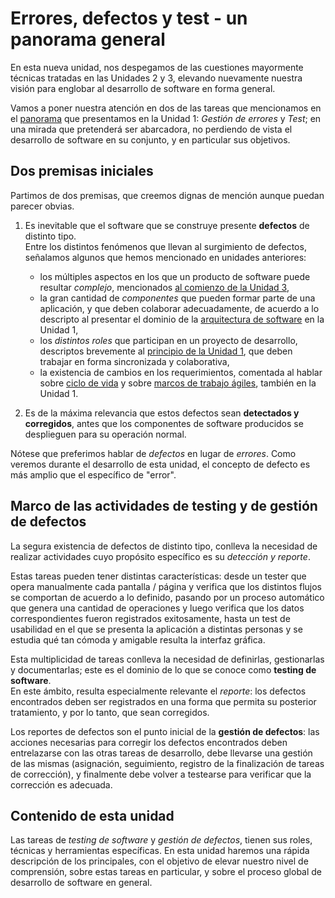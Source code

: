 # Errores, defectos y test - un panorama general
En esta nueva unidad, nos despegamos de las cuestiones mayormente técnicas tratadas en las Unidades 2 y 3, elevando nuevamente nuestra visión para englobar al desarrollo de software en forma general.

Vamos a poner nuestra atención en dos de las tareas que mencionamos en el [panorama](../programacion-a-desarrollo/construccion-tareas-roles.md) que presentamos en la Unidad 1: _Gestión de errores_  y _Test_; en una mirada que pretenderá ser abarcadora, no perdiendo de vista el desarrollo de software en su conjunto, y en particular sus objetivos.


## Dos premisas iniciales
Partimos de dos premisas, que creemos dignas de mención aunque puedan parecer obvias.

1. Es inevitable que el software que se construye presente **defectos** de distinto tipo.  
Entre los distintos fenómenos que llevan al surgimiento de defectos, señalamos algunos que hemos mencionado en unidades anteriores: 
    - los múltiples aspectos en los que un producto de software puede resultar _complejo_, mencionados [al comienzo de la Unidad 3](../abstracciones-patrones/abstracciones-paradigmas/abstracciones.md), 
    - la gran cantidad de _componentes_ que pueden formar parte de una aplicación, y que deben colaborar adecuadamente, de acuerdo a lo descripto al presentar el dominio de la [arquitectura de software](../programacion-a-desarrollo/arquitectura-de-software.md) en la Unidad 1,
    - los _distintos roles_ que participan en un proyecto de desarrollo, descriptos brevemente al [principio de la Unidad 1](../programacion-a-desarrollo/construccion-tareas-roles.md), que deben trabajar en forma sincronizada y colaborativa,
    - la existencia de cambios en los requerimientos, comentada al hablar sobre [ciclo de vida](../programacion-a-desarrollo/ciclo-de-vida.md) y sobre [marcos de trabajo ágiles](../programacion-a-desarrollo/intro-agil.md), también en la Unidad 1.

2. Es de la máxima relevancia que estos defectos sean **detectados y corregidos**, antes que los componentes de software producidos se desplieguen para su operación normal.

Nótese que preferimos hablar de _defectos_ en lugar de _errores_. Como veremos durante el desarrollo de esta unidad, el concepto de defecto es más amplio que el específico de "error". 


## Marco de las actividades de testing y de gestión de defectos
La segura existencia de defectos de distinto tipo, conlleva la necesidad de realizar actividades cuyo propósito específico es su _detección y reporte_.

Estas tareas pueden tener distintas características: desde un tester que opera manualmente cada pantalla / página y verifica que los distintos flujos se comportan de acuerdo a lo definido, pasando por un proceso automático que genera una cantidad de operaciones y luego verifica que los datos correspondientes fueron registrados exitosamente, hasta un test de usabilidad en el que se presenta la aplicación a distintas personas y se estudia qué tan cómoda y amigable resulta la interfaz gráfica.

Esta multiplicidad de tareas conlleva la necesidad de definirlas, gestionarlas y documentarlas; este es el dominio de lo que se conoce como **testing de software**.  
En este ámbito, resulta especialmente relevante el _reporte_: los defectos encontrados deben ser registrados en una forma que permita su posterior tratamiento, y por lo tanto, que sean corregidos.

Los reportes de defectos son el punto inicial de la **gestión de defectos**: las acciones necesarias para corregir los defectos encontrados deben entrelazarse con las otras tareas de desarrollo, debe llevarse una gestión de las mismas (asignación, seguimiento, registro de la finalización de tareas de corrección), y finalmente debe volver a testearse para verificar que la corrección es adecuada.


## Contenido de esta unidad
Las tareas de _testing de software_ y _gestión de defectos_, tienen sus roles, técnicas y herramientas específicas. En esta unidad haremos una rápida descripción de los principales, con el objetivo de elevar nuestro nivel de comprensión, sobre estas tareas en particular, y sobre el proceso global de desarrollo de software en general. 



